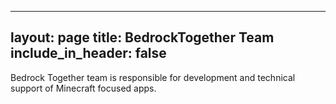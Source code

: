 ---
 layout: page
 title: BedrockTogether Team
 include_in_header: false
 ---

Bedrock Together team is responsible for development and technical support of Minecraft focused apps.